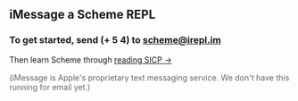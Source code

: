 ## iMessage a Scheme REPL

### To get started, send **(+ 5 4)** to [scheme@irepl.im](imessage://scheme@irepl.im)

Then learn Scheme through [reading SICP &rarr;](http://mitpress.mit.edu/sicp/full-text/book/book-Z-H-5.html)

<p style="font-size: 14px; margin-top: 15px; color: #666;">(iMessage is Apple's proprietary text messaging service. We don't have this running for email yet.)</p>